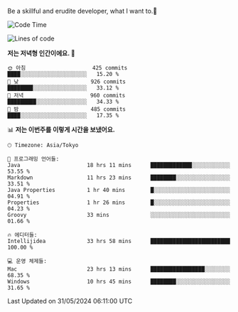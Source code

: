 Be a skillful and erudite developer, what I want to.👶

<!--START_SECTION:waka-->
![Code Time](http://img.shields.io/badge/Code%20Time-860%20hrs%2015%20mins-blue)

![Lines of code](https://img.shields.io/badge/%EC%A0%80%EB%8A%94%20%EC%97%AC%ED%83%9C%EA%B9%8C%EC%A7%80%20-2.1%20million%20%EC%A4%84%EC%9D%98%20%EC%BD%94%EB%93%9C%EB%A5%BC%20%EC%9E%91%EC%84%B1%ED%96%88%EC%96%B4%EC%9A%94.-blue)

**저는 저녁형 인간이에요. 🦉** 

```text
🌞 아침                     425 commits         ████░░░░░░░░░░░░░░░░░░░░░   15.20 % 
🌆 낮　                     926 commits         ████████░░░░░░░░░░░░░░░░░   33.12 % 
🌃 저녁                     960 commits         █████████░░░░░░░░░░░░░░░░   34.33 % 
🌙 밤　                     485 commits         ████░░░░░░░░░░░░░░░░░░░░░   17.35 % 
```


📊 **저는 이번주를 이렇게 시간을 보냈어요.** 

```text
🕑︎ Timezone: Asia/Tokyo

💬 프로그래밍 언어들: 
Java                     18 hrs 11 mins      █████████████░░░░░░░░░░░░   53.55 % 
Markdown                 11 hrs 23 mins      ████████░░░░░░░░░░░░░░░░░   33.51 % 
Java Properties          1 hr 40 mins        █░░░░░░░░░░░░░░░░░░░░░░░░   04.91 % 
Properties               1 hr 26 mins        █░░░░░░░░░░░░░░░░░░░░░░░░   04.23 % 
Groovy                   33 mins             ░░░░░░░░░░░░░░░░░░░░░░░░░   01.66 % 

🔥 에디터들: 
Intellijidea             33 hrs 58 mins      █████████████████████████   100.00 % 

💻 운영 체제들: 
Mac                      23 hrs 13 mins      █████████████████░░░░░░░░   68.35 % 
Windows                  10 hrs 45 mins      ████████░░░░░░░░░░░░░░░░░   31.65 % 
```


 Last Updated on 31/05/2024 06:11:00 UTC
<!--END_SECTION:waka-->
